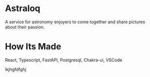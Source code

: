 # Astraloq

A service for astronomy enjoyers to come together and share pictures about their passion.

# How Its Made
React, Typescript, FastAPI, Postgresql, Chakra-ui, VSCode

lkjhgfdfghj
